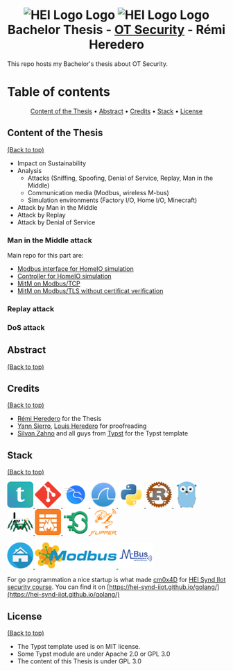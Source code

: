 <h1 align="center">
  <br>
  <img src="./04-resources/logos/hei-en.svg" alt="HEI Logo Logo" width="300" height="200">
  <img src="./04-resources/logos/synd-light.svg" alt="HEI Logo Logo" width="300" height="200">
  <br>
  Bachelor Thesis - <u>OT Security</u> - Rémi Heredero
  <br>
</h1>

This repo hosts my Bachelor's thesis about OT Security.


# Table of contents

<p align="center">
<a href="#content-of-the-thesis">Content of the Thesis</a> • 
<a href="#abstract">Abstract</a> • 
<a href="#credits">Credits</a> • 
<a href="#stack">Stack</a> • 
<a href="#license">License</a>
</p>

## Content of the Thesis

[(Back to top)](#table-of-contents)

- Impact on Sustainability
- Analysis
  - Attacks (Sniffing, Spoofing, Denial of Service, Replay, Man in the Middle)
  - Communication media (Modbus, wireless M-bus)
  - Simulation environments (Factory I/O, Home I/O, Minecraft)
- Attack by Man in the Middle
- Attack by Replay
- Attack by Denial of Service

### Man in the Middle attack
Main repo for this part are: 
- [Modbus interface for HomeIO simulation](https://github.com/Klagarge/Modbus2HomeIO)
- [Controller for HomeIO simulation](https://github.com/Klagarge/ControllerHomeIo)
- [MitM on Modbus/TCP](https://github.com/Klagarge/MitM-TCP-HomeIO)
- [MitM on Modbus/TLS without certificat verification](https://github.com/Klagarge/MitM-TLS-HomeIO)

### Replay attack

### DoS attack

## Abstract

[(Back to top)](#table-of-contents)


## Credits

[(Back to top)](#table-of-contents)

* [Rémi Heredero](https://github.com/Klagarge) for the Thesis
* [Yann Sierro](https://github.com/Fastium), [Louis Heredero](https://github.com/LordBaryhobal) for proofreading
* [Silvan Zahno](https://github.com/tschinz) and all guys from [Typst](https://github.com/typst/typst) for the Typst template


## Stack

[(Back to top)](#table-of-contents)
<p align="left">
<a href="https://typst.app/" target="_blank" rel="noreferrer"> <img src="04-resources/stack/typst.png" alt="typst" width="60" height="60"/> </a>
<a href="https://git-scm.com/" target="_blank" rel="noreferrer"> <img src="04-resources/stack/git-scm-icon.svg" alt="git" width="60" height="60"/> </a>
<a href="https://www.kali.org/" target="_blank" rel="noreferrer"> <img src="04-resources/stack/Kali.png" alt="kali linux" width="60" height="60"/> </a>
<a href="https://www.wireshark.org/" target="_blank" rel="noreferrer"> <img src="04-resources/stack/wireshark.png" alt="wireshark" width="60" height="60"/> </a>
<a href="https://www.python.org" target="_blank" rel="noreferrer"> <img src="04-resources/stack/python.svg" alt="python" width="60" height="60"/> </a>
<a href="https://www.rust-lang.org/fr" target="_blank" rel="noreferrer"> <img src="04-resources/stack/rust.png" alt="rust" width="60" height="60"/> </a>
<a href="https://go.dev/" target="_blank" rel="noreferrer"> <img src="04-resources/stack/golang.png" alt="go" width="60" height="60"/> </a>
<a href="https://www.ettercap-project.org/" target="_blank" rel="noreferrer"><img src="04-resources/stack/ettercap.svg" alt="ettercap" width="60" height="60"/> </a>
<a href="https://linux.die.net/man/8/iptables" target="_blank" rel="noreferrer"><img src="04-resources/stack/iptables.png" alt="iptables" width="60" height="60"/> </a>
<a href="https://scapy.net/" target="_blank" rel="noreferrer"><img src="04-resources/stack/scapy-logo.svg" alt="scapy" width="60" height="60"/> </a>
<a href="https://flipperzero.one/" target="_blank" rel="noreferrer"> <img src="04-resources/stack/flipper.svg" alt="flipper zero" width="60" height="60"/> </a>

<a href="https://realgames.co/home-io/" target="_blank" rel="noreferrer"> <img src="04-resources/stack/home-io.png" alt="home io" width="60" height="60"/> </a>
<a href="https://modbus.org/" target="_blank" rel="noreferrer"> <img src="04-resources/stack/modbus.png" alt="modbus" width="188" height="60"/> </a>
<a href="https://radiocrafts.com/technologies/wireless-m-bus-technology-overview/" target="_blank" rel="noreferrer"> <img src="04-resources/stack/wireless-m-bus.png" alt="wireless m-bus" width="80" height="60"/> </a>

</p>

For go programmation a nice startup is what made [cm0x4D](https://github.com/cm0x4D) for [HEI Synd IIot security course](https://github.com/hei-synd-iiot/golang). You can find it on [https://hei-synd-iiot.github.io/golang/](https://hei-synd-iiot.github.io/golang/)



## License

[(Back to top)](#table-of-contents)

* The Typst template used is on MIT license.
* Some Typst module are under Apache 2.0 or GPL 3.0
* The content of this Thesis is under GPL 3.0